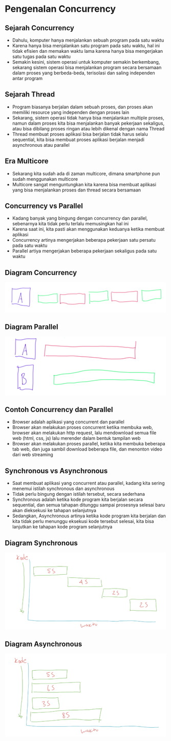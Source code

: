 # Pengenalan Concurrency

## Sejarah Concurrency

- Dahulu, komputer hanya menjalankan sebuah program pada satu waktu
- Karena hanya bisa menjalankan satu program pada satu waktu, hal ini tidak efisien dan memakan waktu lama karena hanya bisa mengerjakan satu tugas pada satu waktu 
- Semakin kesini, sistem operasi untuk komputer semakin berkembang, sekarang sistem operasi bisa menjalankan program secara bersamaan dalam proses yang berbeda-beda, terisolasi dan saling independen antar program 

## Sejarah Thread

- Program biasanya berjalan dalam sebuah proses, dan proses akan memiliki resource yang independen dengan proses lain
- Sekarang, sistem operasi tidak hanya bisa menjalankan multiple proses, namun dalam proses kita bisa menjalankan banyak pekerjaan sekaligus, atau bisa dibilang proses ringan atau lebih dikenal dengan nama Thread 
- Thread membuat proses aplikasi bisa berjalan tidak harus selalu sequential, kita bisa membuat proses aplikasi berjalan menjadi asynchronous atau parallel 

## Era Multicore

- Sekarang kita sudah ada di zaman multicore, dimana smartphone pun sudah menggunakan multicore
- Multicore sangat menguntungkan kita karena bisa membuat aplikasi yang bisa menjalankan proses dan thread secara bersamaan 

## Concurrency vs Parallel

- Kadang banyak yang bingung dengan concurrency dan parallel, sebenarnya kita tidak perlu terlalu memusingkan hal ini
- Karena saat ini, kita pasti akan menggunakan keduanya ketika membuat aplikasi 
- Concurrency artinya mengerjakan beberapa pekerjaan satu persatu pada satu waktu 
- Parallel artiya mengerjakan beberapa pekerjaan sekaligus pada satu waktu 

## Diagram Concurrency

![img.png](img.png)

## Diagram Parallel

![img_1.png](img_1.png)

## Contoh Concurrency dan Parallel

- Browser adalah aplikasi yang concurrent dan parallel
- Browser akan melakukan proses concurrent ketika membuka web, browser akan melakukan http request, lalu mendownload semua file web (html, css, js) lalu merender dalam bentuk tampilan web 
- Browser akan melakukan proses parallel, ketika kita membuka beberapa tab web, dan juga sambil download beberapa file, dan menonton video dari web streaming  

## Synchronous vs Asynchronous

- Saat membuat aplikasi yang concurrent atau parallel, kadang kita sering menemui istilah synchronous dan asynchronous
- Tidak perlu bingung dengan istilah tersebut, secara sederhana 
- Synchronous adalah ketika kode program kita berjalan secara sequential, dan semua tahapan ditunggu sampai prosesnya selesai baru akan dieksekusi ke tahapan selanjutnya 
- Sedangkan, Asynchronous artinya ketika kode program kita berjalan dan kita tidak perlu menunggu eksekusi kode tersebut selesai, kita bisa lanjutkan ke tahapan kode program selanjutnya 

## Diagram Synchronous

![img_2.png](img_2.png)

## Diagram Asynchronous

![img_3.png](img_3.png)
